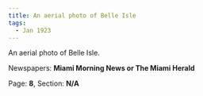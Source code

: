 ```yaml
---  
title: An aerial photo of Belle Isle  
tags:  
  - Jan 1923  
---  
```

  
An aerial photo of Belle Isle.  
  
Newspapers: **Miami Morning News or The Miami Herald**  
  
Page: **8**, Section: **N/A** 
